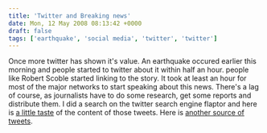```yaml
---
title: 'Twitter and Breaking news'
date: Mon, 12 May 2008 08:13:42 +0000
draft: false
tags: ['earthquake', 'social media', 'twitter', 'twitter']
---
```


Once more twitter has shown it's value. An earthquake occured earlier this morning and people started to twitter about it within half an hour. people like Robert Scoble started linking to the story. It took at least an hour for most of the major networks to start speaking about this news. There's a lag of course, as journalists have to do some research, get some reports and distribute them. I did a search on the twitter search engine flaptor and here is [a little taste](http://twittersearch.flaptor.com/search/search.do?tz=2&orderBy=timestamp%3Along%3Areversed&query=China+Earthquake) of the content of those tweets. Here is [another source of tweets](http://summize.com/search?q=earthquake).